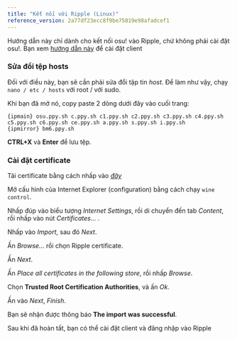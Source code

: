 ```yaml
---
title: "Kết nối với Ripple (Linux)"
reference_version: 2a77df23ecc8f9be75819e98afadcef1
---
```

Hướng dẫn này chỉ dành cho kết nối osu! vào Ripple, chứ không phải cài đặt osu!. Bạn xem [hướng dẫn này](https://gist.github.com/Francesco149/a2f796683a4e5195458f4bb171d88eb0) để cài đặt client

### Sửa đổi tệp hosts
Đối với điều này, bạn sẽ cần phải sửa đổi tập tin *host*. Để làm như vậy, chạy `nano / etc / hosts` với root / với sudo.

Khi bạn đã mở nó, copy paste 2 dòng dưới đây vào cuối trang:

```
{ipmain} osu.ppy.sh c.ppy.sh c1.ppy.sh c2.ppy.sh c3.ppy.sh c4.ppy.sh c5.ppy.sh c6.ppy.sh ce.ppy.sh a.ppy.sh s.ppy.sh i.ppy.sh
{ipmirror} bm6.ppy.sh
```
**CTRL+X** và **Enter** để lưu tệp.

### Cài đặt certificate
Tải certificate bằng cách nhấp vào [*đây*](https://zxq.co/ripple/ripple-server-switcher/-/raw/master/RippleServerSwitcher/Resources/ripple.cer?inline=false)

Mở cấu hình của Internet Explorer (configuration) bằng cách chạy `wine control`.

Nhấp đúp vào biểu tượng *Internet Settings*, rồi di chuyển đến tab *Content*, rồi nhấp vào nút *Certificates...* .

Nhấp vào *Import*, sau đó *Next*.

Ấn *Browse...* rồi chọn Ripple certificate.

Ấn *Next*.

Ấn *Place all certificates in the following store*, rồi nhấp *Browse*.

Chọn **Trusted Root Certification Authorities**, và ấn *Ok*.

Ấn vào *Next*, *Finish*.

Bạn sẽ nhận được thông báo **The import was successful**.


Sau khi đã hoàn tất, bạn có thể cài đặt client và đăng nhập vào Ripple

